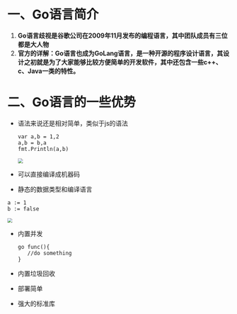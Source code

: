 # 一、Go语言简介

1. **Go语言歧视是谷歌公司在2009年11月发布的编程语言，其中团队成员有三位都是大人物**
2. **官方的详解：Go语言也成为GoLang语言，是一种开源的程序设计语言，其设计之初就是为了大家能够比较方便简单的开发软件，其中还包含一些c++、c、Java一类的特性。**

# 二、Go语言的一些优势

- 语法来说还是相对简单，类似于js的语法

  ```
  var a,b = 1,2
  a,b = b,a
  fmt.Println(a,b)
  
  ```

  <img src="C:\Users\yuanfeng\Desktop\QQ截图20191112174548.png" style="zoom: 67%;" />

- 可以直接编译成机器码
- 静态的数据类型和编译语言

  

```
a := 1
b := false

```

<img src="C:\Users\yuanfeng\Desktop\QQ截图20191112174903.png" style="zoom:67%;" />

- 内置并发

  ```
  go func(){
     //do something
  }
  ```

  

- 内置垃圾回收
- 部署简单
- 强大的标准库